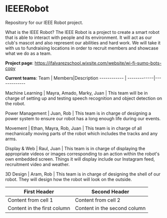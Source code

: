 # IEEERobot
Repository for our IEEE Robot project.

What is the IEEE Robot?
The IEEE Robot is a project to create a smart robot that is able to interact with people and its environment. 
It will act as our club's mascot and also represent our abilities and hard work.
We will take it with us to fundraising locations in order to recruit members and showcase what we do as a team.

**Project page**:
https://jfalvarezschool.wixsite.com/website/wi-fi-sumo-bots-copy


**Current teams**:
Team | Members|Description
------------ | -------------|-------------

Machine Learning | Mayra, Amado, Marky, Juan | This team will be in charge of setting up and testing speech recognition and object detection on the robot.

Power Management | Juan, Rob | This team is in charge of designing a power system to ensure our robot has a long enough life during our events.

Movement | Ethan, Mayra, Rob, Juan | This team is in charge of all mechanically moving parts of the robot which includes the tracks and any arms.

Display & Web | Raul, Juan | This team is in charge of displaying the appropriate videos or images corresponding to an action within the robot's own embedded screen. Things it will display include our Instagram feed, recruitment video and weather.

3D Design | Aram, Rob | This team is in charge of designing the shell of our robot. They will design how the robot will look on the outside.


First Header | Second Header
------------ | -------------
Content from cell 1 | Content from cell 2
Content in the first column | Content in the second column
